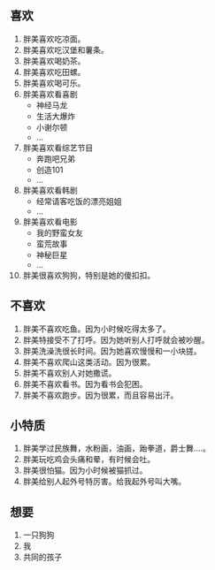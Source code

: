 
## 喜欢

1. 胖美喜欢吃凉面。
2. 胖美喜欢吃汉堡和薯条。
3. 胖美喜欢喝奶茶。
4. 胖美喜欢吃田螺。
5. 胖美喜欢喝可乐。
6. 胖美喜欢看喜剧
   + 神经马龙
   + 生活大爆炸
   + 小谢尔顿
   + ...
7. 胖美喜欢看综艺节目
   + 奔跑吧兄弟
   + 创造101
   + ...
8. 胖美喜欢看韩剧
   + 经常请客吃饭的漂亮姐姐
   + ...
9. 胖美喜欢看电影
   + 我的野蛮女友
   + 蛮荒故事
   + 神秘巨星
   + ...
10. 胖美很喜欢狗狗，特别是她的傻扣扣。

## 不喜欢

1. 胖美不喜欢吃鱼。因为小时候吃得太多了。
2. 胖美特接受不了打呼。因为她听别人打呼就会被吵醒。
3. 胖美洗澡洗很长时间。因为她喜欢慢慢和一小块搓。
4. 胖美不喜欢爬山这类活动。因为很累。
5. 胖美不喜欢别人对她撒谎。
6. 胖美不喜欢看书。因为看书会犯困。
7. 胖美不喜欢跑步。因为很累，而且容易出汗。

## 小特质

1. 胖美学过民族舞，水粉画，油画，跆拳道，爵士舞....。
2. 胖美玩吃鸡会头痛和晕，有时候会吐。
3. 胖美很怕猫。因为小时候被猫抓过。
4. 胖美给别人起外号特厉害。给我起外号叫大嘴。

## 想要

1. 一只狗狗
2. 我
3. 共同的孩子


